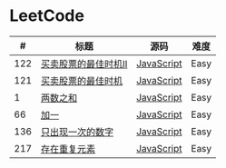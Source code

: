 # LeetCode

|   #   |   标题   |   源码   |   难度   |  
| ------ | ------ | ------ |  ----- |
| 122 | [买卖股票的最佳时机II](https://leetcode-cn.com/problems/best-time-to-buy-and-sell-stock-ii/description/) | [JavaScript](https://github.com/jiangx831/LeetCode/blob/master/Array/122.%E4%B9%B0%E5%8D%96%E8%82%A1%E7%A5%A8%E7%9A%84%E6%9C%80%E4%BD%B3%E6%97%B6%E6%9C%BA-ii.js) | Easy |   
| 121 | [买卖股票的最佳时机](https://leetcode-cn.com/problems/best-time-to-buy-and-sell-stock/description/) | [JavaScript](https://github.com/jiangx831/LeetCode/blob/master/Array/121.%E4%B9%B0%E5%8D%96%E8%82%A1%E7%A5%A8%E7%9A%84%E6%9C%80%E4%BD%B3%E6%97%B6%E6%9C%BA.js) | Easy |  
| 1 | [两数之和](https://leetcode-cn.com/problems/two-sum/description/) | [JavaScript](https://github.com/jiangx831/LeetCode/blob/master/Array/1.%E4%B8%A4%E6%95%B0%E4%B9%8B%E5%92%8C.js) | Easy |  
| 66 | [加一](https://leetcode-cn.com/problems/plus-one/description/) | [JavaScript](https://github.com/jiangx831/LeetCode/blob/master/Array/66.%E5%8A%A0%E4%B8%80.js) | Easy |  
| 136 | [只出现一次的数字](https://leetcode-cn.com/problems/single-number/description/) | [JavaScript](https://github.com/jiangx831/LeetCode/blob/master/Array/136.%E5%8F%AA%E5%87%BA%E7%8E%B0%E4%B8%80%E6%AC%A1%E7%9A%84%E6%95%B0%E5%AD%97.js) | Easy |  
| 217 | [存在重复元素](https://leetcode-cn.com/problems/contains-duplicate/description/) | [JavaScript](https://github.com/jiangx831/LeetCode/blob/master/Array/217.%E5%AD%98%E5%9C%A8%E9%87%8D%E5%A4%8D%E5%85%83%E7%B4%A0.js) | Easy | 
